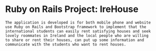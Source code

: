 # Ruby on Rails Project: IreHouse

    The application is developed is for both mobile phone and website 
    use Ruby on Rails and Bootstrap framework to implement that the 
    international students can easily rent satisfying houses and seek 
    lovely roommates in Ireland and the local people who are willing 
    to share or rent their houses, can put up some information and 
    communicate with the students who want to rent houses.

